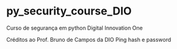 # py_security_course_DIO
Curso de segurança em python Digital Innovation One

Créditos ao Prof. Bruno de Campos da DIO
Ping
hash e password